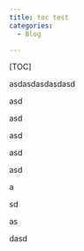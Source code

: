 ```yaml
---
title: toc test
categories:
  - Blog

---
```


[TOC]

asdasdasdasdasd



asd

asd

asd

asd

asd

a

sd

as

dasd